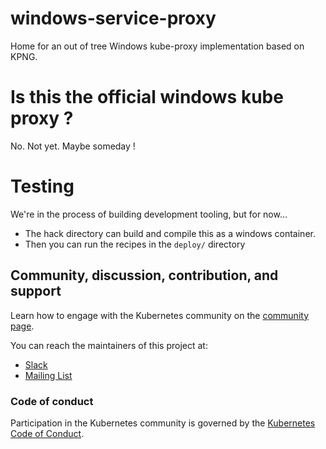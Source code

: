 # windows-service-proxy

Home for an out of tree Windows kube-proxy implementation based on KPNG.

# Is this the official windows kube proxy ? 

No.  Not yet.  Maybe someday !

# Testing

We're in the process of building development tooling, but for now... 

- The hack directory can build and compile this as a windows container.  
- Then you can run the recipes in the `deploy/` directory 

## Community, discussion, contribution, and support

Learn how to engage with the Kubernetes community on the [community page](http://kubernetes.io/community/).

You can reach the maintainers of this project at:

- [Slack](https://kubernetes.slack.com/messages/sig-windows)
- [Mailing List](https://groups.google.com/forum/#!forum/kubernetes-sig-windows)

### Code of conduct

Participation in the Kubernetes community is governed by the [Kubernetes Code of Conduct](code-of-conduct.md).
